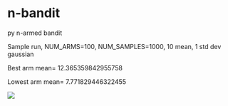 # n-bandit
py n-armed bandit

Sample run, NUM_ARMS=100, NUM_SAMPLES=1000, 10 mean, 1 std dev gaussian

Best arm mean= 12.365359842955758

Lowest arm mean= 7.771829446322455

![](https://s17.postimg.io/dhhxzzfvj/100_arm_bandit.png)
